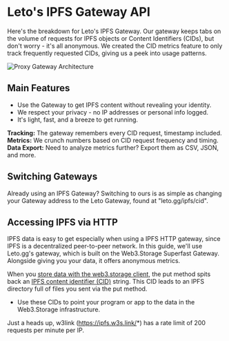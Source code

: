 # Leto's IPFS Gateway API

Here's the breakdown for Leto's IPFS Gateway. Our gateway keeps tabs on the volume of requests for IPFS objects or Content Identifiers (CIDs), but don't worry - it's all anonymous. We created the CID metrics feature to only track frequently requested CIDs, giving us a peek into usage patterns.

![Proxy Gateway Architecture](https://user-images.githubusercontent.com/30084404/225565389-d78d75a7-7ee7-44c8-8ece-3793928c0f30.png)

## Main Features

- Use the Gateway to get IPFS content without revealing your identity.
- We respect your privacy - no IP addresses or personal info logged.
- It's light, fast, and a breeze to get running.

**Tracking:** The gateway remembers every CID request, timestamp included.
**Metrics:** We crunch numbers based on CID request frequency and timing.
**Data Export:** Need to analyze metrics further? Export them as CSV, JSON, and more.

## Switching Gateways

Already using an IPFS Gateway? Switching to ours is as simple as changing your Gateway address to the Leto Gateway, found at "leto.gg/ipfs/cid".

## Accessing IPFS via HTTP

IPFS data is easy to get especially when using a IPFS HTTP gateway, since IPFS is a decentralized peer-to-peer network. In this guide, we'll use Leto.gg's gateway, which is built on the Web3.Storage Superfast Gateway. Alongside giving you your data, it offers anonymous metrics.

When you [store data with the web3.storage client](https://web3.storage/docs/how-tos/store/), the put method spits back an [IPFS content identifier (CID)](https://docs.ipfs.io/concepts/content-addressing/) string. This CID leads to an IPFS directory full of files you sent via the put method.

- Use these CIDs to point your program or app to the data in the Web3.Storage infrastructure.

Just a heads up, w3link (https://ipfs.w3s.link/*) has a rate limit of 200 requests per minute per IP.
